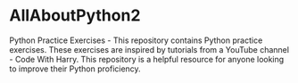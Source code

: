 # AllAboutPython2
Python Practice Exercises - This repository contains Python practice exercises. These exercises are inspired by tutorials from a YouTube channel - Code With Harry. This repository is a helpful resource for anyone looking to improve their Python proficiency.
